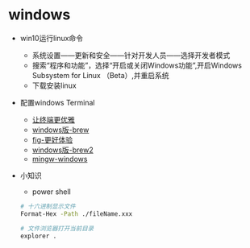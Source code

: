 # windows
<!-- toc --> 

* win10运行linux命令
  * 系统设置——更新和安全——针对开发人员——选择开发者模式
  * 搜索“程序和功能”，选择“开启或关闭Windows功能”,开启Windows Subsystem for Linux （Beta）,并重启系统
  * 下载安装linux

* 配置windows Terminal
  * [让终端更优雅](https://moedev.net/nice-winterminal/)
  * [windows版-brew](https://scoop.sh/)
  * [fig-更好体验](https://withfig.typeform.com/linux)
  * [windows版-brew2](https://chocolatey.org/install)
  * [mingw-windows](http://www.mingw.org)

* 小知识
  * power shell

  ```sh
  # 十六进制显示文件
  Format-Hex -Path ./fileName.xxx

  # 文件浏览器打开当前目录
  explorer .
  ```
  